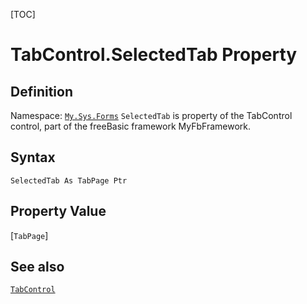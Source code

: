 [TOC]
# TabControl.SelectedTab Property

## Definition
Namespace: [`My.Sys.Forms`](My.Sys.Forms.md)
`SelectedTab` is property of the TabControl control, part of the freeBasic framework MyFbFramework.
## Syntax
```freeBasic
SelectedTab As TabPage Ptr
```
## Property Value
[`TabPage`]
## See also
[`TabControl`](TabControl.md)
